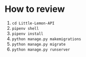 # How to review

1. `cd Little-Lemon-API`
2. `pipenv shell`
3. `pipenv install`
4. `python manage.py makemigrations `
5. `python manage.py migrate`
6. `python manage.py runserver`